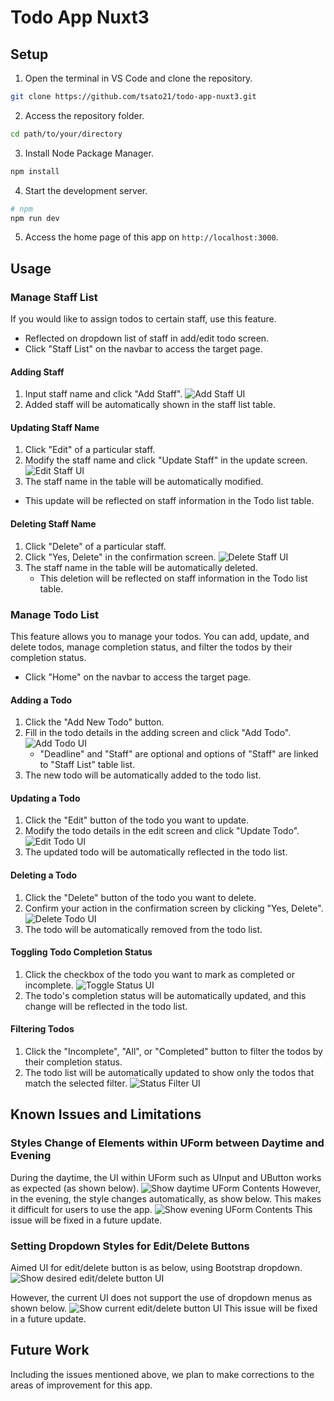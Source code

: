 # Todo App Nuxt3


## Setup

1. Open the terminal in VS Code and clone the repository.

```bash
git clone https://github.com/tsato21/todo-app-nuxt3.git
```

2. Access the repository folder.

```bash
cd path/to/your/directory
```

3. Install Node Package Manager.

```bash
npm install
```

4. Start the development server.

```bash
# npm
npm run dev
```

5. Access the home page of this app on `http://localhost:3000`.


## Usage

### Manage Staff List
If you would like to assign todos to certain staff, use this feature.
* Reflected on dropdown list of staff in add/edit todo screen.
* Click "Staff List" on the navbar to access the target page.

#### Adding Staff
1. Input staff name and click "Add Staff".
![Add Staff UI](/docs/assets/add-staff-ui.png)
2. Added staff will be automatically shown in the staff list table.

#### Updating Staff Name
1. Click "Edit" of a particular staff.
2. Modify the staff name and click "Update Staff" in the update screen.
![Edit Staff UI](/docs/assets/edit-staff-ui.png)
3. The staff name in the table will be automatically modified.
* This update will be reflected on staff information in the Todo list table.

#### Deleting Staff Name
1. Click "Delete" of a particular staff.
2. Click "Yes, Delete" in the confirmation screen.
![Delete Staff UI](/docs/assets/delete-staff-ui.png)
3. The staff name in the table will be automatically deleted.
    * This deletion will be reflected on staff information in the Todo list table.

### Manage Todo List
This feature allows you to manage your todos. You can add, update, and delete todos, manage completion status, and filter the todos by their completion status.
* Click "Home" on the navbar to access the target page.

#### Adding a Todo
1. Click the "Add New Todo" button.
2. Fill in the todo details in the adding screen and click "Add Todo".
![Add Todo UI](/docs/assets/add-todo-ui.png)
    * "Deadline" and "Staff" are optional and options of "Staff" are linked to "Staff List" table list.
3. The new todo will be automatically added to the todo list.

#### Updating a Todo
1. Click the "Edit" button of the todo you want to update.
2. Modify the todo details in the edit screen and click "Update Todo".
![Edit Todo UI](/docs/assets/edit-todo-ui.png)
3. The updated todo will be automatically reflected in the todo list.

#### Deleting a Todo
1. Click the "Delete" button of the todo you want to delete.
2. Confirm your action in the confirmation screen by clicking "Yes, Delete".
![Delete Todo UI](/docs/assets/delete-todo-ui.png)
3. The todo will be automatically removed from the todo list.

#### Toggling Todo Completion Status
1. Click the checkbox of the todo you want to mark as completed or incomplete.
![Toggle Status UI](/docs/assets/toggle-status-ui.png)
2. The todo's completion status will be automatically updated, and this change will be reflected in the todo list.

#### Filtering Todos
1. Click the "Incomplete", "All", or "Completed" button to filter the todos by their completion status.
2. The todo list will be automatically updated to show only the todos that match the selected filter.
![Status Filter UI](/docs/assets/status-filter-ui.png)


## Known Issues and Limitations

### Styles Change of Elements within UForm between Daytime and Evening
During the daytime, the UI within UForm such as UInput and UButton works as expected (as shown below).
![Show daytime UForm Contents](/docs/assets/daytime-form-ui.png)
However, in the evening, the style changes automatically, as show below. This makes it difficult for users to use the app. 
![Show evening UForm Contents](/docs/assets/evening-form-ui.png)
This issue will be fixed in a future update.

### Setting Dropdown Styles for Edit/Delete Buttons
Aimed UI for edit/delete button is as below, using Bootstrap dropdown.
![Show desired edit/delete button UI](/docs/assets/desired-update-delete-ui.png)

However, the current UI does not support the use of dropdown menus as shown below.
![Show current edit/delete button UI](/docs/assets/current-update-delete-ui.png)
This issue will be fixed in a future update.


## Future Work

Including the issues mentioned above, we plan to make corrections to the areas of improvement for this app.